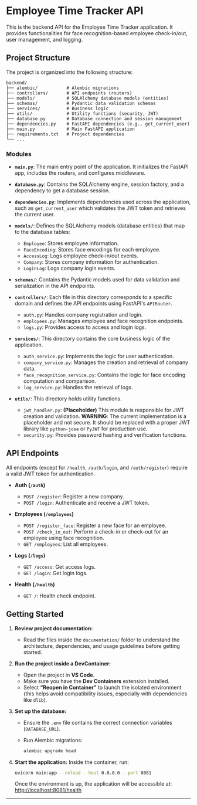 # Employee Time Tracker API

This is the backend API for the Employee Time Tracker application. It provides functionalities for face recognition-based employee check-in/out, user management, and logging.

## Project Structure

The project is organized into the following structure:

```
backend/
├── alembic/           # Alembic migrations
├── controllers/       # API endpoints (routers)
├── models/            # SQLAlchemy database models (entities)
├── schemas/           # Pydantic data validation schemas
├── services/          # Business logic
├── utils/             # Utility functions (security, JWT)
├── database.py        # Database connection and session management
├── dependencies.py    # FastAPI dependencies (e.g., get_current_user)
├── main.py            # Main FastAPI application
├── requirements.txt   # Project dependencies
└── ...
```

### Modules

*   **`main.py`**: The main entry point of the application. It initializes the FastAPI app, includes the routers, and configures middleware.

*   **`database.py`**: Contains the SQLAlchemy engine, session factory, and a dependency to get a database session.

*   **`dependencies.py`**: Implements dependencies used across the application, such as `get_current_user` which validates the JWT token and retrieves the current user.

*   **`models/`**: Defines the SQLAlchemy models (database entities) that map to the database tables:
    *   `Employee`: Stores employee information.
    *   `FaceEncoding`: Stores face encodings for each employee.
    *   `AccessLog`: Logs employee check-in/out events.
    *   `Company`: Stores company information for authentication.
    *   `LoginLog`: Logs company login events.

*   **`schemas/`**: Contains the Pydantic models used for data validation and serialization in the API endpoints.

*   **`controllers/`**: Each file in this directory corresponds to a specific domain and defines the API endpoints using FastAPI's `APIRouter`.
    *   `auth.py`: Handles company registration and login.
    *   `employees.py`: Manages employee and face recognition endpoints.
    *   `logs.py`: Provides access to access and login logs.

*   **`services/`**: This directory contains the core business logic of the application.
    *   `auth_service.py`: Implements the logic for user authentication.
    *   `company_service.py`: Manages the creation and retrieval of company data.
    *   `face_recognition_service.py`: Contains the logic for face encoding computation and comparison.
    *   `log_service.py`: Handles the retrieval of logs.

*   **`utils/`**: This directory holds utility functions.
    *   `jwt_handler.py`: **(Placeholder)** This module is responsible for JWT creation and validation. **WARNING**: The current implementation is a placeholder and not secure. It should be replaced with a proper JWT library like `python-jose` or `PyJWT` for production use.
    *   `security.py`: Provides password hashing and verification functions.

## API Endpoints

All endpoints (except for `/health`, `/auth/login`, and `/auth/register`) require a valid JWT token for authentication.

*   **Auth (`/auth`)**
    *   `POST /register`: Register a new company.
    *   `POST /login`: Authenticate and receive a JWT token.

*   **Employees (`/employees`)**
    *   `POST /register_face`: Register a new face for an employee.
    *   `POST /check_in_out`: Perform a check-in or check-out for an employee using face recognition.
    *   `GET /employees`: List all employees.

*   **Logs (`/logs`)**
    *   `GET /access`: Get access logs.
    *   `GET /login`: Get login logs.

*   **Health (`/health`)**
    *   `GET /`: Health check endpoint.



## Getting Started
1. **Review project documentation:**

    * Read the files inside the `documentation/` folder to understand the architecture, dependencies, and usage guidelines before getting started.

2. **Run the project inside a DevContainer:**

    * Open the project in **VS Code**.
    * Make sure you have the **Dev Containers** extension installed.
    * Select **“Reopen in Container”** to launch the isolated environment (this helps avoid compatibility issues, especially with dependencies like `dlib`).

3. **Set up the database:**

    * Ensure the `.env` file contains the correct connection variables (`DATABASE_URL`).
    * Run Alembic migrations:

      ```bash
      alembic upgrade head
      ```

4. **Start the application:**
    Inside the container, run:

    ```bash
    uvicorn main:app --reload --host 0.0.0.0 --port 8081
    ```

    Once the environment is up, the application will be accessible at:
    [http://localhost:8081/health](http://localhost:8081/health)

---